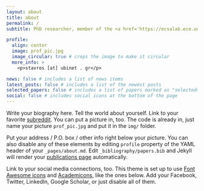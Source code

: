 ```yaml
---
layout: about
title: about
permalink: /
subtitle: PhD researcher, member of the <a href='https://ecsalab.ece.uop.gr/'>Electronics, Systems and Applications (ECSA) Lab</a> at the University of Peloponnese.

profile:
  align: center
  image: prof_pic.jpg
  image_circular: true # crops the image to make it circular
  more_info: >
    <p>stavros [at] ubinet . gr</p>

news: false # includes a list of news items
latest_posts: false # includes a list of the newest posts
selected_papers: false # includes a list of papers marked as "selected={true}"
social: false # includes social icons at the bottom of the page
---
```


Write your biography here. Tell the world about yourself. Link to your favorite [subreddit](http://reddit.com). You can put a picture in, too. The code is already in, just name your picture `prof_pic.jpg` and put it in the `img/` folder.

Put your address / P.O. box / other info right below your picture. You can also disable any of these elements by editing `profile` property of the YAML header of your `_pages/about.md`. Edit `_bibliography/papers.bib` and Jekyll will render your [publications page](/al-folio/publications/) automatically.

Link to your social media connections, too. This theme is set up to use [Font Awesome icons](https://fontawesome.com/) and [Academicons](https://jpswalsh.github.io/academicons/), like the ones below. Add your Facebook, Twitter, LinkedIn, Google Scholar, or just disable all of them.
